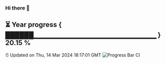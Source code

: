 ### Hi there 👋
⏳ Year progress { ██████▁▁▁▁▁▁▁▁▁▁▁▁▁▁▁▁▁▁▁▁▁▁▁▁ } 20.15 %
---
⏰ Updated on Thu, 14 Mar 2024 18:17:01 GMT
![Progress Bar CI](https://github.com/liununu/liununu/workflows/Progress%20Bar%20CI/badge.svg)
